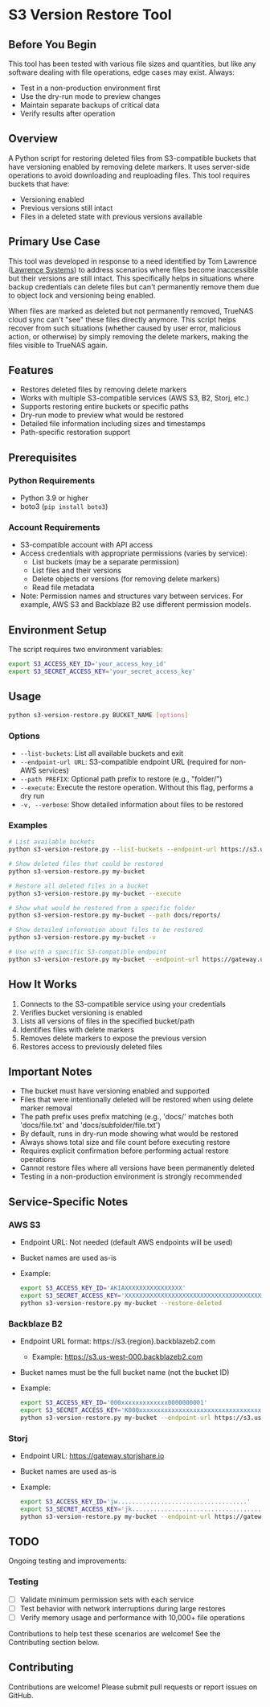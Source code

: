 # S3 Version Restore Tool

## Before You Begin

This tool has been tested with various file sizes and quantities, but like any software dealing with file operations, edge cases may exist. Always:

- Test in a non-production environment first
- Use the dry-run mode to preview changes
- Maintain separate backups of critical data
- Verify results after operation

## Overview

A Python script for restoring deleted files from S3-compatible buckets that have versioning enabled by removing delete markers. It uses server-side operations to avoid downloading and reuploading files. This tool requires buckets that have:

- Versioning enabled
- Previous versions still intact
- Files in a deleted state with previous versions available

## Primary Use Case

This tool was developed in response to a need identified by Tom Lawrence ([Lawrence Systems](https://lawrencesystems.com)) to address scenarios where files become inaccessible but their versions are still intact. This specifically helps in situations where backup credentials can delete files but can't permanently remove them due to object lock and versioning being enabled.

When files are marked as deleted but not permanently removed, TrueNAS cloud sync can't "see" these files directly anymore. This script helps recover from such situations (whether caused by user error, malicious action, or otherwise) by simply removing the delete markers, making the files visible to TrueNAS again.

## Features

- Restores deleted files by removing delete markers
- Works with multiple S3-compatible services (AWS S3, B2, Storj, etc.)
- Supports restoring entire buckets or specific paths
- Dry-run mode to preview what would be restored
- Detailed file information including sizes and timestamps
- Path-specific restoration support

## Prerequisites

### Python Requirements

- Python 3.9 or higher
- boto3 (`pip install boto3`)

### Account Requirements

- S3-compatible account with API access
- Access credentials with appropriate permissions (varies by service):
  - List buckets (may be a separate permission)
  - List files and their versions
  - Delete objects or versions (for removing delete markers)
  - Read file metadata
- Note: Permission names and structures vary between services. For example, AWS S3 and Backblaze B2 use different permission models.

## Environment Setup

The script requires two environment variables:

```bash
export S3_ACCESS_KEY_ID='your_access_key_id'
export S3_SECRET_ACCESS_KEY='your_secret_access_key'
```

## Usage

```bash
python s3-version-restore.py BUCKET_NAME [options]
```

### Options

- `--list-buckets`: List all available buckets and exit
- `--endpoint-url URL`: S3-compatible endpoint URL (required for non-AWS services)
- `--path PREFIX`: Optional path prefix to restore (e.g., "folder/")
- `--execute`: Execute the restore operation. Without this flag, performs a dry run
- `-v, --verbose`: Show detailed information about files to be restored

### Examples

```bash
# List available buckets
python s3-version-restore.py --list-buckets --endpoint-url https://s3.us-west-004.backblazeb2.com

# Show deleted files that could be restored
python s3-version-restore.py my-bucket

# Restore all deleted files in a bucket
python s3-version-restore.py my-bucket --execute

# Show what would be restored from a specific folder
python s3-version-restore.py my-bucket --path docs/reports/

# Show detailed information about files to be restored
python s3-version-restore.py my-bucket -v

# Use with a specific S3-compatible endpoint
python s3-version-restore.py my-bucket --endpoint-url https://gateway.us1.storjshare.io
```

## How It Works

1. Connects to the S3-compatible service using your credentials
2. Verifies bucket versioning is enabled
3. Lists all versions of files in the specified bucket/path
4. Identifies files with delete markers
5. Removes delete markers to expose the previous version
6. Restores access to previously deleted files

## Important Notes

- The bucket must have versioning enabled and supported
- Files that were intentionally deleted will be restored when using delete marker removal
- The path prefix uses prefix matching (e.g., 'docs/' matches both 'docs/file.txt' and 'docs/subfolder/file.txt')
- By default, runs in dry-run mode showing what would be restored
- Always shows total size and file count before executing restore
- Requires explicit confirmation before performing actual restore operations
- Cannot restore files where all versions have been permanently deleted
- Testing in a non-production environment is strongly recommended

## Service-Specific Notes

### AWS S3

- Endpoint URL: Not needed (default AWS endpoints will be used)
- Bucket names are used as-is
- Example:

  ```bash
  export S3_ACCESS_KEY_ID='AKIAXXXXXXXXXXXXXXXX'
  export S3_SECRET_ACCESS_KEY='XXXXXXXXXXXXXXXXXXXXXXXXXXXXXXXXXXXXXXXX'
  python s3-version-restore.py my-bucket --restore-deleted
  ```

### Backblaze B2

- Endpoint URL format: https://s3.{region}.backblazeb2.com
  - Example: https://s3.us-west-000.backblazeb2.com
- Bucket names must be the full bucket name (not the bucket ID)
- Example:

  ```bash
  export S3_ACCESS_KEY_ID='000xxxxxxxxxxxxx0000000001'
  export S3_SECRET_ACCESS_KEY='K000xxxxxxxxxxxxxxxxxxxxxxxxxxxxxxxxxxx'
  python s3-version-restore.py my-bucket --endpoint-url https://s3.us-west-000.backblazeb2.com --restore-deleted
  ```

### Storj

- Endpoint URL: https://gateway.storjshare.io
- Bucket names are used as-is
- Example:

  ```bash
  export S3_ACCESS_KEY_ID='jw....................................'
  export S3_SECRET_ACCESS_KEY='jk............................................'
  python s3-version-restore.py my-bucket --endpoint-url https://gateway.storjshare.io --restore-deleted
  ```

## TODO

Ongoing testing and improvements:

### Testing

- [ ] Validate minimum permission sets with each service
- [ ] Test behavior with network interruptions during large restores
- [ ] Verify memory usage and performance with 10,000+ file operations

Contributions to help test these scenarios are welcome! See the Contributing section below.

## Contributing

Contributions are welcome! Please submit pull requests or report issues on GitHub.
